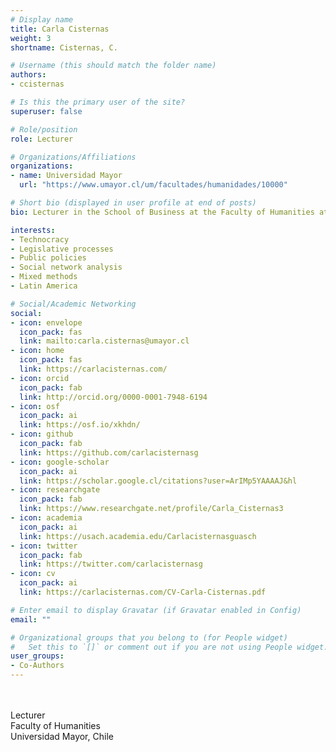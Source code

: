 ```yaml
---
# Display name
title: Carla Cisternas
weight: 3
shortname: Cisternas, C.

# Username (this should match the folder name)
authors:
- ccisternas

# Is this the primary user of the site?
superuser: false

# Role/position
role: Lecturer

# Organizations/Affiliations
organizations:
- name: Universidad Mayor
  url: "https://www.umayor.cl/um/facultades/humanidades/10000"

# Short bio (displayed in user profile at end of posts)
bio: Lecturer in the School of Business at the Faculty of Humanities at the Universidad Mayor, Chile.

interests:
- Technocracy
- Legislative processes
- Public policies
- Social network analysis
- Mixed methods
- Latin America

# Social/Academic Networking
social:
- icon: envelope
  icon_pack: fas
  link: mailto:carla.cisternas@umayor.cl
- icon: home
  icon_pack: fas
  link: https://carlacisternas.com/
- icon: orcid
  icon_pack: fab
  link: http://orcid.org/0000-0001-7948-6194
- icon: osf
  icon_pack: ai
  link: https://osf.io/xkhdn/
- icon: github
  icon_pack: fab
  link: https://github.com/carlacisternasg
- icon: google-scholar
  icon_pack: ai
  link: https://scholar.google.cl/citations?user=ArIMp5YAAAAJ&hl
- icon: researchgate
  icon_pack: fab
  link: https://www.researchgate.net/profile/Carla_Cisternas3
- icon: academia
  icon_pack: ai
  link: https://usach.academia.edu/Carlacisternasguasch
- icon: twitter
  icon_pack: fab
  link: https://twitter.com/carlacisternasg
- icon: cv
  icon_pack: ai
  link: https://carlacisternas.com/CV-Carla-Cisternas.pdf

# Enter email to display Gravatar (if Gravatar enabled in Config)
email: ""

# Organizational groups that you belong to (for People widget)
#   Set this to `[]` or comment out if you are not using People widget.
user_groups:
- Co-Authors
---
```


\
\
Lecturer \
Faculty of Humanities \
Universidad Mayor, Chile
